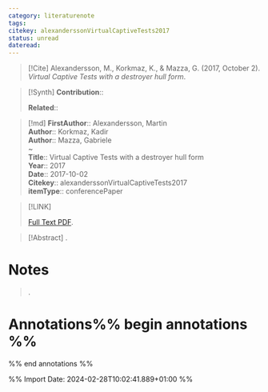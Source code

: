 ```yaml
---
category: literaturenote
tags: 
citekey: alexanderssonVirtualCaptiveTests2017
status: unread
dateread:
---
```


> [!Cite]
> Alexandersson, M., Korkmaz, K., & Mazza, G. (2017, October 2). _Virtual Captive Tests with a destroyer hull form_.

>[!Synth]
>**Contribution**:: 
>
>**Related**:: 
>

>[!md]
> **FirstAuthor**:: Alexandersson, Martin  
> **Author**:: Korkmaz, Kadir  
> **Author**:: Mazza, Gabriele  
~    
> **Title**:: Virtual Captive Tests with a destroyer hull form  
> **Year**:: 2017  
> **Date**:: 2017-10-02  
> **Citekey**:: alexanderssonVirtualCaptiveTests2017  
> **itemType**:: conferencePaper    

> [!LINK] 
>
>  [Full Text PDF](file://C:\Zotero\storage\Y35PBJNR\Alexandersson%20et%20al.%20-%202017%20-%20Virtual%20Captive%20Tests%20with%20a%20destroyer%20hull%20form.pdf).

> [!Abstract]
>.
> 
# Notes
>.


# Annotations%% begin annotations %%


%% end annotations %%

%% Import Date: 2024-02-28T10:02:41.889+01:00 %%
